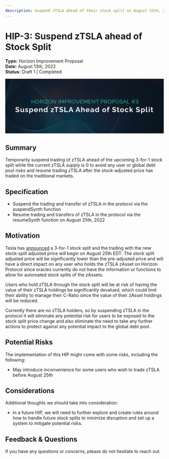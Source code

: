 ```yaml
---
description: Suspend zTSLA ahead of their stock split on August 25th, 2022
---
```


# HIP-3: Suspend zTSLA ahead of Stock Split

**Type:** Horizon Improvement Proposal\
**Date:** August 13th, 2022\
**Status:** Draft 1 | Completed

![](../../../.gitbook/assets/Hip3.png)

## Summary

Temporarily suspend trading of zTSLA ahead of the upcoming 3-for-1 stock split while the current zTSLA supply is 0 to avoid any user or global debt pool risks and resume trading zTSLA after the stock-adjusted price has traded on the traditional markets.

## Specification

* Suspend the trading and transfer of zTSLA in the protocol via the suspendSynth function
* Resume trading and transfers of zTSLA in the protocol via the resumeSynth function on August 25th, 2022

## Motivation

Tesla has [announced](https://www.sec.gov/Archives/edgar/data/1318605/000156459022028207/tsla-ex991\_6.htm) a 3-for-1 stock split and the trading with the new stock-split adjusted price will begin on August 25th EDT. The stock split adjusted price will be significantly lower than the pre-adjusted price and will have a direct impact on any user who holds the zTSLA zAsset on Horizon Protocol since oracles currently do not have the information or functions to allow for automated stock splits of the zAssets.

Users who hold zTSLA through the stock split will be at risk of having the value of their zTSLA holdings be significantly devalued, which could limit their ability to manage their C-Ratio since the value of their zAsset holdings will be reduced.

Currently there are no zTSLA holders, so by suspending zTSLA in the protocol it will eliminate any potential risk for users to be exposed to the stock split price change and also eliminate the need to take any further actions to protect against any potential impact to the global debt pool.

## **Potential Risks**

The implementation of this HIP might come with some risks, including the following:

* May introduce inconvenience for some users who wish to trade zTSLA before August 25th

## Considerations

Additional thoughts we should take into consideration:

* In a future HIP, we will need to further explore and create rules around how to handle future stock splits to minimize disruption and set up a system to mitigate potential risks.

## Feedback & Questions

If you have any questions or concerns, please do not hesitate to reach out.
